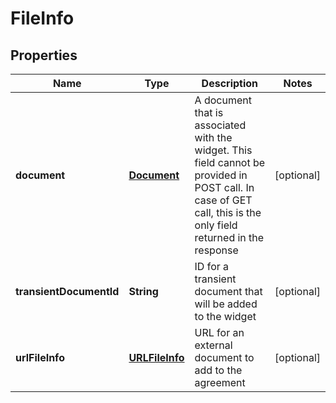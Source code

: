 
# FileInfo

## Properties
Name | Type | Description | Notes
------------ | ------------- | ------------- | -------------
**document** | [**Document**](Document.md) | A document that is associated with the widget. This field cannot be provided in POST call. In case of GET call, this is the only field returned in the response |  [optional]
**transientDocumentId** | **String** | ID for a transient document that will be added to the widget |  [optional]
**urlFileInfo** | [**URLFileInfo**](URLFileInfo.md) | URL for an external document to add to the agreement |  [optional]



